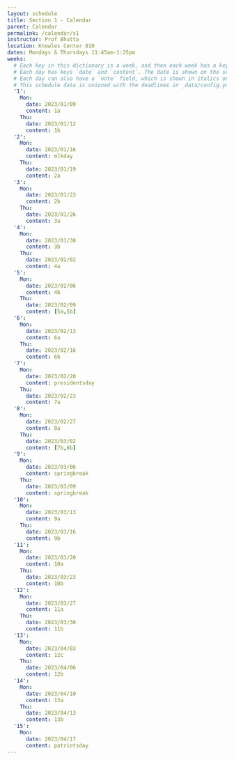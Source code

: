 ```yaml
---
layout: schedule
title: Section 1 - Calendar
parent: Calendar
permalink: /calendar/s1
instructor: Prof Bhutta
location: Knowles Center 010
dates: Mondays & Thursdays 11:45am-1:25pm
weeks:
  # Each key in this dictionary is a week, and then each week has a key in [Mon, Tue, Wed, Thu, Fri].
  # Each day has keys `date` and `content`. The date is shown on the schedule, and `content` is a key into the yml file in _data/modules.yml. `content` may be an array.
  # Each day can also have a `note` field, which is shown in italics on the calendar.
  # This schedule data is unioned with the deadlines in _data/config.yml
  '1':
    Mon:
      date: 2023/01/09
      content: 1a
    Thu:
      date: 2023/01/12
      content: 1b
  '2':
    Mon:
      date: 2023/01/16
      content: mlkday 
    Thu:
      date: 2023/01/19
      content: 2a
  '3':
    Mon:
      date: 2023/01/23
      content: 2b
    Thu:
      date: 2023/01/26
      content: 3a
  '4':
    Mon:
      date: 2023/01/30
      content: 3b
    Thu:
      date: 2023/02/02
      content: 4a
  '5':
    Mon:
      date: 2023/02/06
      content: 4b
    Thu:
      date: 2023/02/09
      content: [5a,5b]
  '6':
    Mon:
      date: 2023/02/13
      content: 6a
    Thu:
      date: 2023/02/16
      content: 6b
  '7':
    Mon:
      date: 2023/02/20
      content: presidentsday
    Thu:
      date: 2023/02/23
      content: 7a
  '8':
    Mon:
      date: 2023/02/27
      content: 8a
    Thu:
      date: 2023/03/02
      content: [7b,8b]
  '9':
    Mon:
      date: 2023/03/06
      content: springbreak
    Thu:
      date: 2023/03/09
      content: springbreak
  '10':
    Mon:
      date: 2023/03/13
      content: 9a
    Thu:
      date: 2023/03/16
      content: 9b
  '11':
    Mon:
      date: 2023/03/20
      content: 10a
    Thu:
      date: 2023/03/23
      content: 10b
  '12':
    Mon:
      date: 2023/03/27
      content: 11a
    Thu:
      date: 2023/03/30
      content: 11b
  '13':
    Mon:
      date: 2023/04/03
      content: 12c
    Thu:
      date: 2023/04/06
      content: 12b
  '14':
    Mon:
      date: 2023/04/10
      content: 13a
    Thu:
      date: 2023/04/13
      content: 13b
  '15':
    Mon:
      date: 2023/04/17
      content: patriotsday
---
```

